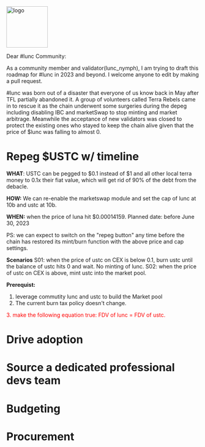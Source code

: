  <img width="108" alt="logo" src="https://user-images.githubusercontent.com/116828797/209113042-f1244953-6853-4b70-b1d0-0d993ca16c65.png">

Dear #lunc Community:
	
As a community member and validator(lunc_nymph), I am trying to draft this roadmap for #lunc in 2023 and beyond. I welcome anyone to edit by making a pull request.
	
#lunc was born out of a disaster that everyone of us know back in May after TFL partially abandoned it. A group of volunteers called Terra Rebels came in to rescue it as the chain underwent some surgeries during the depeg including disabling IBC and marketSwap to stop minting and market arbitrage. Meanwhile the acceptance of new validators was closed to protect the existing ones who stayed to keep the chain alive given that the price of $lunc was falling to almost 0. 


# Repeg $USTC w/ timeline

**WHAT**: USTC can be pegged to $0.1 instead of $1 and all other local terra money to 0.1x their fiat value, which will get rid of 90% of the debt from the debacle.

**HOW:** We can re-enable the marketswap module and set the cap of lunc at 10b and ustc at 10b.

**WHEN:** when the price of luna hit $0.00014159. Planned date: before June 30, 2023


PS: we can expect to switch on the "repeg button" any time before the chain has restored its mint/burn function with the above price and cap settings.

**Scenarios**
S01: when the price of ustc on CEX is below 0.1, burn ustc until the balance of ustc hits 0 and wait. No minting of lunc.
S02: when the price of ustc on CEX is above, mint ustc into the market pool.

**Prerequist:** 
1. leverage commutity lunc and ustc to build the Market pool
2. The current burn tax policy doesn't change.
<p style='color:red'>3. make the following equation true: FDV of lunc = FDV of ustc.</p> 



# Drive adoption
# Source a dedicated professional devs team
# Budgeting
# Procurement
